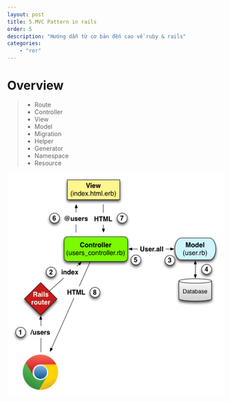```yaml
---
layout: post
title: 5.MVC Pattern in rails
order: 5
description: "Hướng dẫn từ cơ bản đến cao về ruby & rails" 
categories: 
    - "ror"
---
```


# Overview

> - Route
> - Controller
> - View
> - Model
> - Migration
> - Helper
> - Generator
> - Namespace
> - Resource


![Rails MVC](/assets/img/posts/ror2017/mvc-pattern.png)